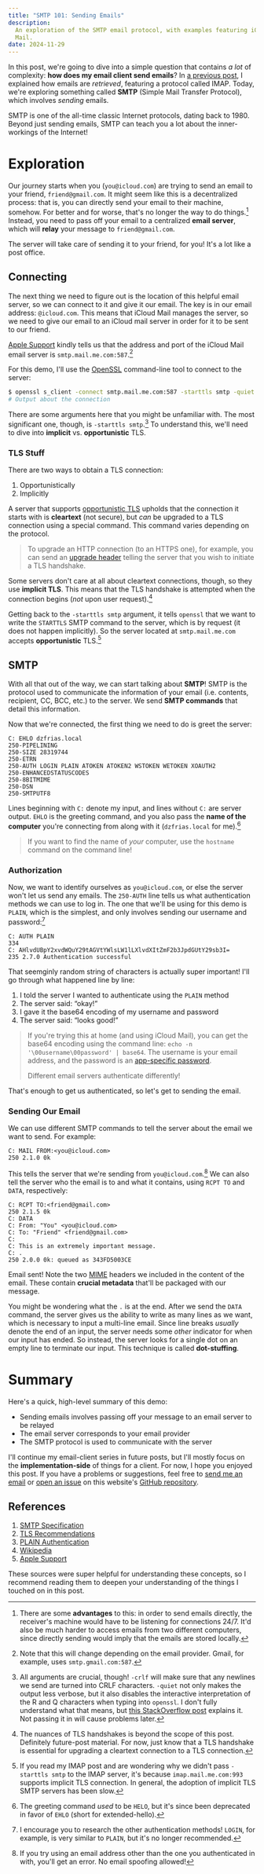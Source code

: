 ```yaml
---
title: "SMTP 101: Sending Emails"
description:
  An exploration of the SMTP email protocol, with examples featuring iCloud
  Mail.
date: 2024-11-29
---
```


In this post, we're going to dive into a simple question that contains _a lot_
of complexity: **how does my email client send emails**? In
[a previous post](https://dzfrias.dev/blog/email-client-pt1/), I explained how
emails are _retrieved_, featuring a protocol called IMAP. Today, we're exploring
something called **SMTP** (Simple Mail Transfer Protocol), which involves
_sending_ emails.

SMTP is one of the all-time classic Internet protocols, dating back to 1980.
Beyond just sending emails, SMTP can teach you a lot about the inner-workings of
the Internet!

# Exploration

Our journey starts when you (`you@icloud.com`) are trying to send an email to
your friend, `friend@gmail.com`. It might seem like this is a decentralized
process: that is, you can directly send your email to their machine, somehow.
For better and for worse, that's no longer the way to do things.[^advantages]
Instead, you need to pass off your email to a centralized **email server**,
which will **relay** your message to `friend@gmail.com`.

The server will take care of sending it to your friend, for you! It's a lot like
a post office.

## Connecting

The next thing we need to figure out is the location of this helpful email
server, so we can connect to it and give it our email. The key is in our email
address: `@icloud.com`. This means that iCloud Mail manages the server, so we
need to give our email to an iCloud mail server in order for it to be sent to
our friend.

[Apple Support](https://support.apple.com/en-us/102525) kindly tells us that the
address and port of the iCloud Mail email server is
`smtp.mail.me.com:587`.[^change]

For this demo, I'll use the [OpenSSL](https://en.wikipedia.org/wiki/OpenSSL)
command-line tool to connect to the server:

```bash
$ openssl s_client -connect smtp.mail.me.com:587 -starttls smtp -quiet -crlf
# Output about the connection
```

There are some arguments here that you might be unfamiliar with. The most
significant one, though, is `-starttls smtp`.[^args] To understand this, we'll
need to dive into **implicit** vs. **opportunistic** TLS.

### TLS Stuff

There are two ways to obtain a TLS connection:

1. Opportunistically
2. Implicitly

A server that supports
[opportunistic TLS](https://en.wikipedia.org/wiki/Opportunistic_TLS) upholds
that the connection it starts with is **cleartext** (not secure), but _can_ be
upgraded to a TLS connection using a special command. This command varies
depending on the protocol.

> To upgrade an HTTP connection (to an HTTPS one), for example, you can send an
> [upgrade header](https://en.wikipedia.org/wiki/HTTP/1.1_Upgrade_header)
> telling the server that you wish to initiate a TLS handshake.

Some servers don't care at all about cleartext connections, though, so they use
**implicit TLS**. This means that the TLS handshake is attempted when the
connection begins (_not_ upon user request).[^handshake]

Getting back to the `-starttls smtp` argument, it tells `openssl` that we want
to write the `STARTTLS` SMTP command to the server, which is by request (it does
not happen implicitly). So the server located at `smtp.mail.me.com` accepts
**opportunistic** TLS.[^imap]

## SMTP

With all that out of the way, we can start talking about **SMTP**! SMTP is the
protocol used to communicate the information of your email (i.e. contents,
recipient, CC, BCC, etc.) to the server. We send **SMTP commands** that detail
this information.

Now that we're connected, the first thing we need to do is greet the server:

```text
C: EHLO dzfrias.local
250-PIPELINING
250-SIZE 28319744
250-ETRN
250-AUTH LOGIN PLAIN ATOKEN ATOKEN2 WSTOKEN WETOKEN XOAUTH2
250-ENHANCEDSTATUSCODES
250-8BITMIME
250-DSN
250-SMTPUTF8
```

Lines beginning with `C:` denote my input, and lines without `C:` are server
output. `EHLO` is the greeting command, and you also pass the **name of the
computer** you're connecting from along with it (`dzfrias.local` for me).[^ehlo]

> If you want to find the name of _your_ computer, use the `hostname` command on
> the command line!

### Authorization

Now, we want to identify ourselves as `you@icloud.com`, or else the server won't
let us send any emails. The `250-AUTH` line tells us what authentication methods
we can use to log in. The one that we'll be using for this demo is `PLAIN`,
which is the simplest, and only involves sending our username and
password:[^auth]

```text
C: AUTH PLAIN
334
C: AHlvdUBpY2xvdWQuY29tAGVtYWlsLW1lLXlvdXItZmF2b3JpdGUtY29sb3I=
235 2.7.0 Authentication successful
```

That seemginly random string of characters is actually super important! I'll go
through what happened line by line:

1. I told the server I wanted to authenticate using the `PLAIN` method
2. The server said: “okay!”
3. I gave it the base64 encoding of my username and password
4. The server said: “looks good!”

> If you're trying this at home (and using iCloud Mail), you can get the base64
> encoding using the command line: `echo -n '\00username\00password' | base64`.
> The username is your email address, and the password is an
> [app-specific password](https://support.apple.com/en-us/102654).
>
> Different email servers authenticate differently!

That's enough to get us authenticated, so let's get to sending the email.

### Sending Our Email

We can use different SMTP commands to tell the server about the email we want to
send. For example:

```plain
C: MAIL FROM:<you@icloud.com>
250 2.1.0 0k
```

This tells the server that we're sending from `you@icloud.com`.[^spoofing] We
can also tell the server who the email is to and what it contains, using
`RCPT TO` and `DATA`, respectively:

```plain
C: RCPT TO:<friend@gmail.com>
250 2.1.5 0k
C: DATA
C: From: "You" <you@icloud.com>
C: To: "Friend" <friend@gmail.com>
C:
C: This is an extremely important message.
C: .
250 2.0.0 0k: queued as 343FD5003CE
```

Email sent! Note the two [MIME](https://en.wikipedia.org/wiki/MIME) headers we
included in the content of the email. These contain **crucial metadata** that'll
be packaged with our message.

You might be wondering what the `.` is at the end. After we send the `DATA`
command, the server gives us the ability to write as many lines as we want,
which is necessary to input a multi-line email. Since line breaks _usually_
denote the end of an input, the server needs some _other_ indicator for when our
input has ended. So instead, the server looks for a single dot on an empty line
to terminate our input. This technique is called **dot-stuffing**.

# Summary

Here's a quick, high-level summary of this demo:

- Sending emails involves passing off your message to an email server to be
  relayed
- The email server corresponds to your email provider
- The SMTP protocol is used to communicate with the server

I'll continue my email-client series in future posts, but I'll mostly focus on
the **implementation-side** of things for a client. For now, I hope you enjoyed
this post. If you have a problems or suggestions, feel free to
[send me an email](mailto:styx5242@gmail.com) or
[open an issue](https://github.com/dzfrias/website/issues/new) on this website's
[GitHub repository](https://github.com/dzfrias/website).

## References

1. [SMTP Specification](https://www.rfc-editor.org/rfc/rfc5321.html)
2. [TLS Recommendations](https://datatracker.ietf.org/doc/html/rfc8314#section-3)
3. [PLAIN Authentication](https://www.rfc-editor.org/rfc/rfc4616)
4. [Wikipedia](https://en.wikipedia.org/wiki/Simple_Mail_Transfer_Protocol)
5. [Apple Support](https://support.apple.com/en-us/102525)

These sources were super helpful for understanding these concepts, so I
recommend reading them to deepen your understanding of the things I touched on
in this post.

[^advantages]:
    There are some **advantages** to this: in order to send emails directly, the
    receiver's machine would have to be listening for connections 24/7. It'd
    also be much harder to access emails from two different computers, since
    directly sending would imply that the emails are stored locally.

[^change]:
    Note that this will change depending on the email provider. Gmail, for
    example, uses `smtp.gmail.com:587`.

[^args]:
    All arguments are crucial, though! `-crlf` will make sure that any newlines
    we send are turned into CRLF characters. `-quiet` not only makes the output
    less verbose, but it also disables the interactive interpretation of the R
    and Q characters when typing into `openssl`. I don't fully understand what
    that means, but
    [this StackOverflow post](https://stackoverflow.com/a/77250517) explains it.
    Not passing it in will cause problems later.

[^handshake]:
    The nuances of TLS handshakes is beyond the scope of this post. Definitely
    future-post material. For now, just know that a TLS handshake is essential
    for upgrading a cleartext connection to a TLS connection.

[^imap]:
    If you read my IMAP post and are wondering why we didn't pass
    `-starttls smtp` to the IMAP server, it's because `imap.mail.me.com:993`
    supports implicit TLS connection. In general, the adoption of implicit TLS
    SMTP servers has been slow.

[^ehlo]:
    The greeting command _used_ to be `HELO`, but it's since been deprecated in
    favor of `EHLO` (short for extended-hello).

[^auth]:
    I encourage you to research the other authentication methods! `LOGIN`, for
    example, is very similar to `PLAIN`, but it's no longer recommended.

[^spoofing]:
    If you try using an email address other than the one you authenticated in
    with, you'll get an error. No email spoofing allowed!
